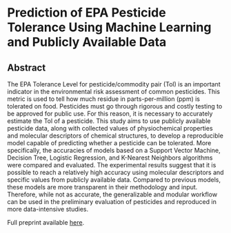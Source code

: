 # Prediction of EPA Pesticide Tolerance Using Machine Learning and Publicly Available Data
## Abstract
The EPA Tolerance Level for pesticide/commodity pair (Tol) is an important indicator in the environmental risk assessment of common pesticides. 
This metric is used to tell how much residue in parts-per-million (ppm) is tolerated on food. Pesticides must go through rigorous and costly 
testing to be approved for public use. For this reason, it is necessary to accurately estimate the Tol of a pesticide. This study aims to use 
publicly available pesticide data, along with collected values of physiochemical properties and molecular descriptors of chemical structures, 
to develop a reproducible model capable of predicting whether a pesticide can be tolerated. More specifically, the accuracies of models based on 
a Support Vector Machine, Decision Tree, Logistic Regression, and K-Nearest Neighbors algorithms were compared and evaluated. The experimental 
results suggest that it is possible to reach a relatively high accuracy using molecular descriptors and specific values from publicly available 
data. Compared to previous models, these models are more transparent in their methodology and input. Therefore, while not as accurate, the 
generalizable and modular workflow can be used in the preliminary evaluation of pesticides and reproduced in more data-intensive studies.

Full preprint available [here](https://doi.org/10.47611/harp.115).
